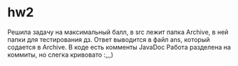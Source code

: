 # hw2
Решила задачу на максимальный балл, в src лежит папка Archive, в ней папки для тестирования дз. Ответ выводится в файл ans, который содается в Archive.
В коде есть комменты JavaDoc
Работа разделена на коммиты, но слегка кривовато :,,,) 
